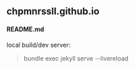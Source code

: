 ## chpmnrssll.github.io
#### README.md

local build/dev server:
>bundle exec jekyll serve --livereload

